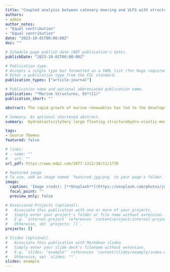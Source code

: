 ```yaml
---
title: "Coupled analysis between catenary mooring and VLFS with structural hydroelasticity in waves"
authors:
- admin
author_notes:
- "Equal contribution"
- "Equal contribution"
date: "2023-10-01T00:00:00Z"
doi: ""

# Schedule page publish date (NOT publication's date).
publishDate: "2023-10-01T00:00:00Z"

# Publication type.
# Accepts a single type but formatted as a YAML list (for Hugo requirements).
# Enter a publication type from the CSL standard.
publication_types: ["article-journal"]

# Publication name and optional abbreviated publication name.
publication: "*Marine Structures, 93*(11)"
publication_short: ""

abstract: The rapid growth of marine renewables has led to the development of very large floating structures (VLFS) that are designed to operate in deep seas. It is significant to understand the mechanism of the coupled effects between deformable VLFS and catenary mooring system. This paper presents a time-domain hydro-elastic-moored model developed by integrating a quasi-static mooring module into a fully coupled Computational Fluid Dynamics (CFD) - discrete-module-beam (DMB) approach. The model is used to investigate the coupled effects between structural hydroelasticity and loose-type mooring systems on a deformable VLFS in waves. The mooring and hydroelasticity codes are validated separately and show favourable agreement with other numerical and experimental results. Then the coupled effects between the mooring system and structural hydroelasticity are evaluated by assigning various design parameters, i.e., VLFS structural stiffness and mooring stiffness. The numerical results, including dynamic motions, longitudinal vertical bending moments (VBMs) and mooring tension forces are presented and analysed. These results can be used to design a VLFS with mooring in medium-deep sea, and help with the conventional mooring design for a less-stiffness VLFS due to hydroelastic response.

# Summary. An optional shortened abstract.
summary:  HydroelasticityVery large floating structureHydro-elastic-mooredMulti-bodies dynamicsFluid-structure interaction

tags:
- Source Themes
featured: false

# links:
# - name: ""
#   url: ""
url_pdf: https://www.mdpi.com/2077-1312/10/11/1778

# Featured image
# To use, add an image named `featured.jpg/png` to your page's folder. 
image:
  caption: 'Image credit: [**Unsplash**](https://unsplash.com/photos/jdD8gXaTZsc)'
  focal_point: ""
  preview_only: false

# Associated Projects (optional).
#   Associate this publication with one or more of your projects.
#   Simply enter your project's folder or file name without extension.
#   E.g. `internal-project` references `content/project/internal-project/index.md`.
#   Otherwise, set `projects: []`.
projects: []

# Slides (optional).
#   Associate this publication with Markdown slides.
#   Simply enter your slide deck's filename without extension.
#   E.g. `slides: "example"` references `content/slides/example/index.md`.
#   Otherwise, set `slides: ""`.
slides: example
---
```


<!-- {{% callout note %}}
Click the *Cite* button above to demo the feature to enable visitors to import publication metadata into their reference management software.
{{% /callout %}}

{{% callout note %}}
Create your slides in Markdown - click the *Slides* button to check out the example.
{{% /callout %}}

Add the publication's **full text** or **supplementary notes** here. You can use rich formatting such as including [code, math, and images](https://docs.hugoblox.com/content/writing-markdown-latex/). -->
